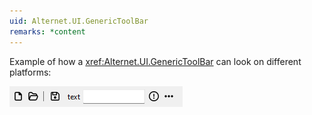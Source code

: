 ```yaml
---
uid: Alternet.UI.GenericToolBar
remarks: *content
---
```


Example of how a <xref:Alternet.UI.GenericToolBar> can look on different platforms:

![GenericToolBar](images/GenericToolBar.png)

